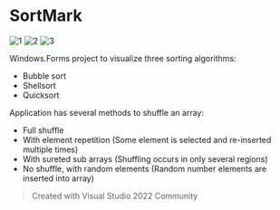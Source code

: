 # SortMark

![1](https://github.com/R2Vhcno/SortMark/assets/36736480/9cc12ec5-1124-4bed-9868-e5cb57e56392)
![2](https://github.com/R2Vhcno/SortMark/assets/36736480/7091ce1a-93a8-42ea-9f49-ce0b56f271ea)
![3](https://github.com/R2Vhcno/SortMark/assets/36736480/bb9b5a4b-fbf8-47fa-b8a4-9c97ef13abca)


Windows.Forms project to visualize three sorting algorithms:
* Bubble sort
* Shellsort
* Quicksort

Application has several methods to shuffle an array:
- Full shuffle
- With element repetition (Some element is selected and re-inserted multiple times)
- With sureted sub arrays (Shuffling occurs in only several regions)
- No shuffle, with random elements (Random number elements are inserted into array)

> Created with Visual Studio 2022 Community
